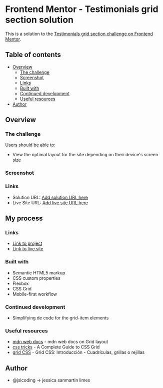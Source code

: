 # Frontend Mentor - Testimonials grid section solution
This is a solution to the [Testimonials grid section challenge on Frontend Mentor](https://www.frontendmentor.io/challenges/testimonials-grid-section-Nnw6J7Un7). 

## Table of contents

- [Overview](#overview)
  - [The challenge](#the-challenge)
  - [Screenshot](#screenshot)
  - [Links](#links)
  - [Built with](#built-with)
  - [Continued development](#continued-development)
  - [Useful resources](#useful-resources)
- [Author](#author)


## Overview

### The challenge
Users should be able to:
- View the optimal layout for the site depending on their device's screen size

### Screenshot

### Links
- Solution URL: [Add solution URL here](https://your-solution-url.com)
- Live Site URL: [Add live site URL here](https://your-live-site-url.com)

## My process

### Links
- [Link to project](https://github.com/jslcoding/Testimonial_Grid)
- [Link to live site](https://jslcoding.github.io/Testimonial_Grid/)

### Built with

- Semantic HTML5 markup
- CSS custom properties
- Flexbox
- CSS Grid
- Mobile-first workflow

### Continued development
- Simplifying de code for the grid-item elements

### Useful resources
- [mdn web docs](https://developer.mozilla.org/es/docs/Web/CSS/CSS_grid_layout) - mdn web docs on Grid layout
- [css tricks](https://css-tricks.com/snippets/css/complete-guide-grid/) - A Complete Guide to CSS Grid
- [grid CSS](https://lenguajecss.com/css/maquetacion-y-colocacion/grid-css/) - Grid CSS: Introducción - Cuadrículas, grillas o rejillas


## Author
-  @jslcoding -> jessica sanmartin limes


